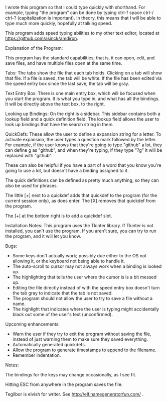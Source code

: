 I wrote this program so that I could type quickly with shorthand. For example, typing "the program" can be done by typing ctrl-f space ctrl-/ ctrl-? (capitalization is important). In theory, this means that I will be able to type much more quickly, hopefully at talking speed. 

This program adds speed typing abilities to my other text editor, located at https://github.com/asinck/amdiron. 

Explanation of the Program:

This program has the standard capabilities; that is, it can open, edit, and save files, and have multiple files open at the same time.

Tabs:
The tabs show the file that each tab holds. Clicking on a tab will show that file. If a file is saved, the tab will be white. If the file has been edited via the speed entry box since the last save, the tab will be gray.

Text Entry Box:
There is one main entry box, which will be focused when you start the program. It is what you type in, and what has all the bindings. It will be directly above the text box, to the right.

Looking up Bindings:
On the right is a sidebar. This sidebar contains both a lookup field and a quick definition field. The lookup field allows the user to look up bindings that have the search string in them. 

QuickDefs:
These allow the user to define a expansion string for a letter. To activate expansion, the user types a question mark followed by the letter. For example, if the user knows that they're going to type "github" a lot, they can define g as "github", and when they're typing, if they type "?g" it will be replaced with "github".

These can also be helpful if you have a part of a word that you know you're going to use a lot, but doesn't have a binding assigned to it. 

The quick definitions can be defined as pretty much anything, so they can also be used for phrases. 

The little [+] next to a quickdef adds that quickdef to the program (for the current session only), as does enter. The [X] removes that quickdef from the program. 

The [+] at the bottom right is to add a quickdef slot.

Installation Notes:
This program uses the Tkinter library. If Tkinter is not installed, you can't use the program. If you aren't sure, you can try to run the program, and it will let you know. 

Bugs:
* Some keys don't actually work; possibly due either to the OS not allowing it, or the keyboard not being able to handle it.
* The auto-scroll to cursor may not always work when a binding is looked up.
* The highlighting that tells the user where the cursor is is a bit messed up.
* Editing the file directly instead of with the speed entry box doesn't turn the tab gray to indicate that the tab is not saved.
* The program should not allow the user to try to save a file without a name.
* The highlight that indicates where the user is typing might accidentally black out some of the user's text (unconfirmed).

Upcoming enhancements:
* Warn the user if they try to exit the program without saving the file, instead of just warning them to make sure they saved everything.
* Automatically generated quickdefs.
* Allow the program to generate timestamps to append to the filename.
* Remember indentation.

Notes:

The bindings for the keys may change occasionally, as I see fit. 

Hitting ESC from anywhere in the program saves the file.

Tegilbor is elvish for writer. See http://elf.namegeneratorfun.com/ .



